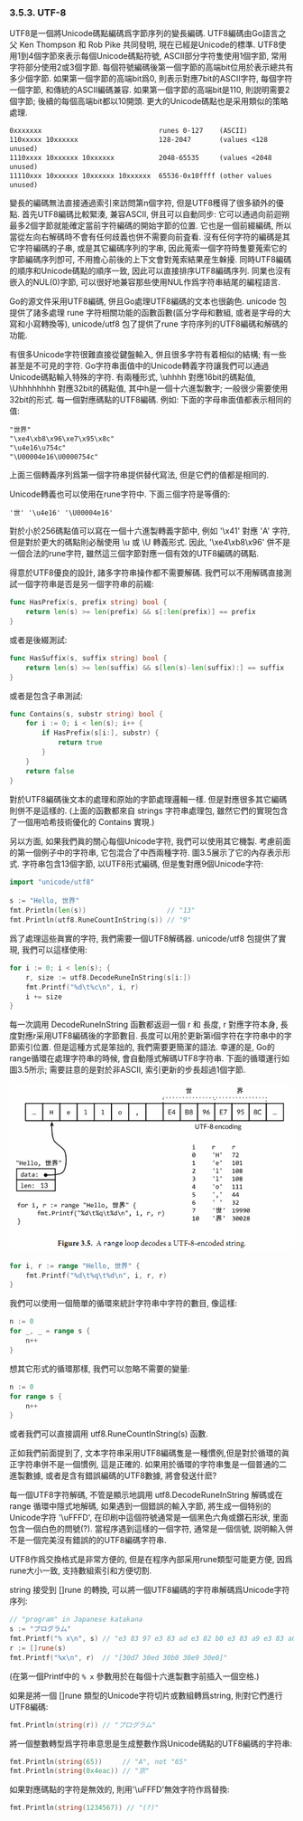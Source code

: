 ### 3.5.3. UTF-8


UTF8是一個將Unicode碼點編碼爲字節序列的變長編碼. UTF8編碼由Go語言之父 Ken Thompson 和 Rob Pike 共同發明, 現在已經是Unicode的標準. UTF8使用1到4個字節來表示每個Unicode碼點符號, ASCII部分字符隻使用1個字節, 常用字符部分使用2或3個字節. 每個符號編碼後第一個字節的高端bit位用於表示總共有多少個字節. 如果第一個字節的高端bit爲0, 則表示對應7bit的ASCII字符, 每個字符一個字節, 和傳統的ASCII編碼兼容. 如果第一個字節的高端bit是110, 則説明需要2個字節; 後續的每個高端bit都以10開頭. 更大的Unicode碼點也是采用類似的策略處理.

```
0xxxxxxx                             runes 0-127    (ASCII)
110xxxxx 10xxxxxx                    128-2047       (values <128 unused)
1110xxxx 10xxxxxx 10xxxxxx           2048-65535     (values <2048 unused)
11110xxx 10xxxxxx 10xxxxxx 10xxxxxx  65536-0x10ffff (other values unused)
```

變長的編碼無法直接通過索引來訪問第n個字符, 但是UTF8穫得了很多額外的優點. 首先UTF8編碼比較緊湊, 兼容ASCII, 併且可以自動同步: 它可以通過向前迴朔最多2個字節就能確定當前字符編碼的開始字節的位置. 它也是一個前綴編碼, 所以當從左向右解碼時不會有任何歧義也併不需要向前査看. 沒有任何字符的編碼是其它字符編碼的子串, 或是其它編碼序列的字串, 因此蒐索一個字符時隻要蒐索它的字節編碼序列卽可, 不用擔心前後的上下文會對蒐索結果産生榦擾. 同時UTF8編碼的順序和Unicode碼點的順序一致, 因此可以直接排序UTF8編碼序列. 同業也沒有嵌入的NUL(0)字節, 可以很好地兼容那些使用NUL作爲字符串結尾的編程語言.

Go的源文件采用UTF8編碼, 併且Go處理UTF8編碼的文本也很齣色. unicode 包提供了諸多處理 rune 字符相關功能的函數函數(區分字母和數組, 或者是字母的大寫和小寫轉換等), unicode/utf8 包了提供了rune 字符序列的UTF8編碼和解碼的功能.

有很多Unicode字符很難直接從鍵盤輸入, 併且很多字符有着相似的結構; 有一些甚至是不可見的字符. Go字符串面值中的Unicode轉義字符讓我們可以通過Unicode碼點輸入特殊的字符. 有兩種形式, \uhhhh 對應16bit的碼點值, \Uhhhhhhhh 對應32bit的碼點值, 其中h是一個十六進製數字; 一般很少需要使用32bit的形式. 每一個對應碼點的UTF8編碼. 例如: 下面的字母串面值都表示相同的值:

```
"世界"
"\xe4\xb8\x96\xe7\x95\x8c"
"\u4e16\u754c"
"\U00004e16\U0000754c"
```

上面三個轉義序列爲第一個字符串提供替代寫法, 但是它們的值都是相同的.

Unicode轉義也可以使用在rune字符中. 下面三個字符是等價的:

```
'世' '\u4e16' '\U00004e16'
```

對於小於256碼點值可以寫在一個十六進製轉義字節中, 例如 '\x41' 對應 'A' 字符, 但是對於更大的碼點則必鬚使用 \u 或 \U 轉義形式. 因此, '\xe4\xb8\x96' 併不是一個合法的rune字符, 雖然這三個字節對應一個有效的UTF8編碼的碼點.

得意於UTF8優良的設計, 諸多字符串操作都不需要解碼. 我們可以不用解碼直接測試一個字符串是否是另一個字符串的前綴:

```Go
func HasPrefix(s, prefix string) bool {
	return len(s) >= len(prefix) && s[:len(prefix)] == prefix
}
```

或者是後綴測試:

```Go
func HasSuffix(s, suffix string) bool {
	return len(s) >= len(suffix) && s[len(s)-len(suffix):] == suffix
}
```

或者是包含子串測試:

```Go
func Contains(s, substr string) bool {
	for i := 0; i < len(s); i++ {
		if HasPrefix(s[i:], substr) {
			return true
		}
	}
	return false
}
```

對於UTF8編碼後文本的處理和原始的字節處理邏輯一樣. 但是對應很多其它編碼則併不是這樣的. (上面的函數都來自 strings 字符串處理包, 雖然它們的實現包含了一個用哈希技術優化的 Contains 實現.)

另以方面, 如果我們眞的關心每個Unicode字符, 我們可以使用其它機製. 考慮前面的第一個例子中的字符串, 它包混合了中西兩種字符. 圖3.5展示了它的內存表示形式. 字符串包含13個字節, 以UTF8形式編碼, 但是隻對應9個Unicode字符:

```Go
import "unicode/utf8"

s := "Hello, 世界"
fmt.Println(len(s))                    // "13"
fmt.Println(utf8.RuneCountInString(s)) // "9"
```

爲了處理這些眞實的字符, 我們需要一個UTF8解碼器. unicode/utf8 包提供了實現, 我們可以這樣使用:

```Go
for i := 0; i < len(s); {
	r, size := utf8.DecodeRuneInString(s[i:])
	fmt.Printf("%d\t%c\n", i, r)
	i += size
}
```

每一次調用 DecodeRuneInString 函數都返迴一個 r 和 長度, r 對應字符本身, 長度對應r采用UTF8編碼後的字節數目. 長度可以用於更新第i個字符在字符串中的字節索引位置. 但是這種方式是笨拙的, 我們需要更簡潔的語法. 幸運的是, Go的range循環在處理字符串的時候, 會自動隱式解碼UTF8字符串. 下面的循環運行如圖3.5所示; 需要註意的是對於非ASCII, 索引更新的步長超過1個字節.

![](../images/ch3-05.png)

```Go
for i, r := range "Hello, 世界" {
	fmt.Printf("%d\t%q\t%d\n", i, r, r)
}
```

我們可以使用一個簡單的循環來統計字符串中字符的數目, 像這樣:

```Go
n := 0
for _, _ = range s {
	n++
}
```

想其它形式的循環那樣, 我們可以忽略不需要的變量:

```Go
n := 0
for range s {
	n++
}
```

或者我們可以直接調用 utf8.RuneCountInString(s) 函數.

正如我們前面提到了, 文本字符串采用UTF8編碼隻是一種慣例,但是對於循環的眞正字符串併不是一個慣例, 這是正確的. 如果用於循環的字符串隻是一個普通的二進製數據, 或者是含有錯誤編碼的UTF8數據, 將會發送什麽?

每一個UTF8字符解碼, 不管是顯示地調用 utf8.DecodeRuneInString 解碼或在 range 循環中隱式地解碼, 如果遇到一個錯誤的輸入字節, 將生成一個特别的Unicode字符 '\uFFFD', 在印刷中這個符號通常是一個黑色六角或鑽石形狀, 里面包含一個白色的問號(?). 當程序遇到這樣的一個字符, 通常是一個信號, 説明輸入併不是一個完美沒有錯誤的的UTF8編碼字符串.

UTF8作爲交換格式是非常方便的, 但是在程序內部采用rune類型可能更方便, 因爲rune大小一致, 支持數組索引和方便切割.

string 接受到 []rune 的轉換, 可以將一個UTF8編碼的字符串解碼爲Unicode字符序列:

```Go
// "program" in Japanese katakana
s := "プログラム"
fmt.Printf("% x\n", s) // "e3 83 97 e3 83 ad e3 82 b0 e3 83 a9 e3 83 a0"
r := []rune(s)
fmt.Printf("%x\n", r)  // "[30d7 30ed 30b0 30e9 30e0]"
```

(在第一個Printf中的 `% x` 參數用於在每個十六進製數字前插入一個空格.)

如果是將一個 []rune 類型的Unicode字符切片或數組轉爲string, 則對它們進行UTF8編碼:

```Go
fmt.Println(string(r)) // "プログラム"
```

將一個整數轉型爲字符串意思是生成整數作爲Unicode碼點的UTF8編碼的字符串: 

```Go
fmt.Println(string(65))     // "A", not "65"
fmt.Println(string(0x4eac)) // "京"
```

如果對應碼點的字符是無效的, 則用'\uFFFD'無效字符作爲替換:

```Go
fmt.Println(string(1234567)) // "(?)"
```





